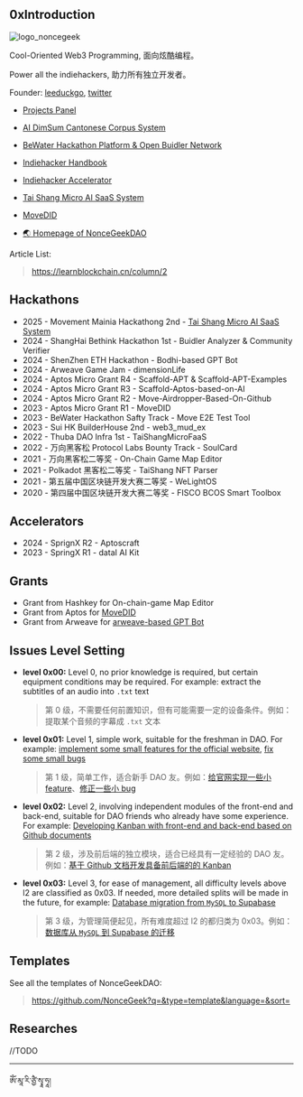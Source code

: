 ## 0xIntroduction

<!--

**Here are some ideas to get you started:**

🙋‍♀️ A short introduction - what is your organization all about?
🌈 Contribution guidelines - how can the community get involved?
👩‍💻 Useful resources - where can the community find your docs? Is there anything else the community should know?
🍿 Fun facts - what does your team eat for breakfast?
🧙 Remember, you can do mighty things with the power of [Markdown](https://docs.github.com/github/writing-on-github/getting-started-with-writing-and-formatting-on-github/basic-writing-and-formatting-syntax)
-->

![logo_noncegeek](https://user-images.githubusercontent.com/12784118/200440329-66ad4ddc-9997-4018-8607-e78063b3c951.png)


Cool-Oriented Web3 Programming, 面向炫酷编程。

Power all the indiehackers, 助力所有独立开发者。

Founder: [leeduckgo](https://github.com/leeduckgo), [twitter](https://x.com/0xleeduckgo)

- [Projects Panel](https://projects.noncegeek.com/)

- [AI DimSum Cantonese Corpus System](https://search.aidimsum.com)
- [BeWater Hackathon Platform & Open Buidler Network](https://bewater.pro)
- [Indiehacker Handbook](https://indiehacker.rootmud.xyz)
- [Indiehacker Accelerator](https://github.com/orgs/NonceGeek/discussions)
- [Tai Shang Micro AI SaaS System](https://ai-saas.rootmud.xyz/)
- [MoveDID](https://github.com/NonceGeek/MoveDID)
- [🌏 Homepage of NonceGeekDAO](https://noncegeek.com)


Article List:

> https://learnblockchain.cn/column/2


<!-- Hackathons -->

##  Hackathons

* 2025 - Movement Mainia Hackathong 2nd - [Tai Shang Micro AI SaaS System](https://github.com/NonceGeek/tai-shang-micro-ai-saas)
* 2024 - ShangHai Bethink Hackathon 1st - Buidler Analyzer & Community Verifier
* 2024 - ShenZhen ETH Hackathon - Bodhi-based GPT Bot
* 2024 - Arweave Game Jam - dimensionLife
* 2024 - Aptos Micro Grant R4 - Scaffold-APT & Scaffold-APT-Examples
* 2024 - Aptos Micro Grant R3 - Scaffold-Aptos-based-on-AI
* 2024 - Aptos Micro Grant R2 - Move-Airdropper-Based-On-Github
* 2023 - Aptos Micro Grant R1 - MoveDID
* 2023 - BeWater Hackathon Safty Track - Move E2E Test Tool
* 2023 - Sui HK BuilderHouse 2nd - web3_mud_ex
* 2022 - Thuba DAO Infra 1st - TaiShangMicroFaaS
* 2022 - 万向黑客松 Protocol Labs Bounty Track - SoulCard
* 2021 - 万向黑客松二等奖 - On-Chain Game Map Editor
* 2021 - Polkadot 黑客松二等奖 - TaiShang NFT Parser
* 2021 - 第五届中国区块链开发大赛二等奖 - WeLightOS
* 2020 - 第四届中国区块链开发大赛二等奖 - FISCO BCOS Smart Toolbox

<!-- /Hackathons -->

<!-- Accelerator -->

## Accelerators

* 2024 - SprignX R2 - Aptoscraft
* 2023 - SpringX R1 - dataI AI Kit


<!-- /Accelerator -->

<!-- Grants -->

## Grants

* Grant from Hashkey for On-chain-game Map Editor
* Grant from Aptos for [MoveDID](https://github.com/movedid)
* Grant from Arweave for [arweave-based GPT Bot](https://arweave.noncegeek.com)

<!-- /Grants -->

<!-- Issues-Level-Setting -->

## Issues Level Setting

* **level 0x00:** Level 0, no prior knowledge is required, but certain equipment conditions may be required. For example: extract the subtitles of an audio into `.txt` text

  > 第 0 级，不需要任何前置知识，但有可能需要一定的设备条件。例如：提取某个音频的字幕成 `.txt` 文本

* **level 0x01:** Level 1, simple work, suitable for the freshman in DAO. For example: [implement some small features for the official website](https://github.com/NonceGeek/AI-DimSum-Lab-Homepage/issues/4), [fix some small bugs](https://github.com/NonceGeek/AI-DimSum-Lab-Homepage/issues/9)

  > 第 1 级，简单工作，适合新手 DAO 友。例如：[给官网实现一些小 feature](https://github.com/NonceGeek/AI-DimSum-Lab-Homepage/issues/4)、[修正一些小 bug](https://github.com/NonceGeek/AI-DimSum-Lab-Homepage/issues/9)

* **level 0x02:** Level 2, involving independent modules of the front-end and back-end, suitable for DAO friends who already have some experience. For example: [Developing Kanban with front-end and back-end based on Github documents](https://github.com/NonceGeek/AI-DimSum-Lab-Homepage/issues/11)

  > 第 2 级，涉及前后端的独立模块，适合已经具有一定经验的 DAO 友。例如：[基于 Github 文档开发具备前后端的的 Kanban](https://github.com/NonceGeek/AI-DimSum-Lab-Homepage/issues/11)

* **level 0x03:** Level 3, for ease of management, all difficulty levels above l2 are classified as 0x03. If needed, more detailed splits will be made in the future, for example: [Database migration from `MySQL` to Supabase](https://github.com/BeWaterXYZ/bewater-frontend/issues/617)

  > 第 3 级，为管理简便起见，所有难度超过 l2 的都归类为 0x03。例如：[数据库从 `MySQL` 到 Supabase 的迁移](https://github.com/BeWaterXYZ/bewater-frontend/issues/617)

<!--/Issues-Level-Setting -->

## Templates

See all the templates of NonceGeekDAO:

> https://github.com/NonceGeek?q=&type=template&language=&sort=

## Researches

//TODO

---
ཨོཾ་མཱ་རི་ཙྱཻ་སྭཱ་ཧཱ།

